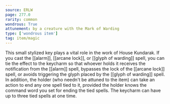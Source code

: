 ```yaml
---
source: ERLW
page: 277.0
rarity: common
wondrous: True
attunement: by a creature with the Mark of Warding
type: ['wondrous item']
tag: item/magic
---
```


This small stylized key plays a vital role in the work of House Kundarak. If you cast the [[alarm]], [[arcane lock]], or [[glyph of warding]] spell, you can tie the effect to the keycharm so that whoever holds it receives the notification from the [[alarm]] spell, bypasses the lock of the [[arcane lock]] spell, or avoids triggering the glyph placed by the [[glyph of warding]] spell. In addition, the holder (who needn't be attuned to the item) can take an action to end any one spell tied to it, provided the holder knows the command word you set for ending the tied spells. The keycharm can have up to three tied spells at one time.


